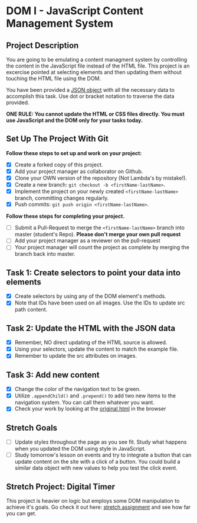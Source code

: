 # DOM I - JavaScript Content Management System

## Project Description

You are going to be emulating a content managment system by controlling the content in the JavaScript file instead of the HTML file. This project is an excercise pointed at selecting elements and then updating them without touching the HTML file using the DOM.

You have been provided a [JSON object](js/index.js) with all the necessary data to accomplish this task.  Use dot or bracket notation to traverse the data provided.

**ONE RULE: You cannot update the HTML or CSS files directly.  You must use JavaScript and the DOM only for your tasks today.**

## Set Up The Project With Git

**Follow these steps to set up and work on your project:**

*   [x] Create a forked copy of this project.
*   [x] Add your project manager as collaborator on Github.
*   [x] Clone your OWN version of the repository (Not Lambda's by mistake!).
*   [x] Create a new branch: `git checkout -b <firstName-lastName>`.
*   [x] Implement the project on your newly created `<firstName-lastName>` branch, committing changes regularly.
*   [x] Push commits: `git push origin <firstName-lastName>`.

**Follow these steps for completing your project.**

*   [ ] Submit a Pull-Request to merge the `<firstName-lastName>` branch into master (student's  Repo). **Please don't merge your own pull request**
*   [ ] Add your project manager as a reviewer on the pull-request
*   [ ] Your project manager will count the project as complete by merging the branch back into master.

## Task 1: Create selectors to point your data into elements

*   [x] Create selectors by using any of the DOM element's methods.
*   [x] Note that IDs have been used on all images.  Use the IDs to update src path content.

## Task 2: Update the HTML with the JSON data

*   [x] Remember, NO direct updating of the HTML source is allowed.
*   [x] Using your selectors, update the content to match the example file.
*   [x] Remember to update the src attributes on images.

## Task 3: Add new content

*   [x] Change the color of the navigation text to be green.
*   [x] Utilize `.appendChild()` and `.prepend()` to add two new items to the navigation system. You can call them whatever you want.
*   [x] Check your work by looking at the [original html](original.html) in the browser

## Stretch Goals

*   [ ] Update styles throughout the page as you see fit.  Study what happens when you updated the DOM using style in JavaScript.  
*   [ ] Study tomorrow's lesson on events and try to integrate a button that can update content on the site with a click of a button.  You could build a similar data object with new values to help you test the click event.

## Stretch Project: Digital Timer

This project is heavier on logic but employs some DOM manipulation to achieve it's goals.  Go check it out here: [stretch assignment](stretch-assignment) and see how far you can get.
